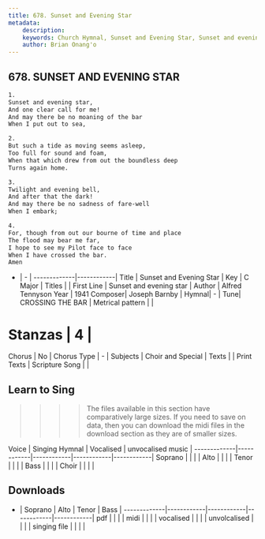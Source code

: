 ```yaml
---
title: 678. Sunset and Evening Star
metadata:
    description: 
    keywords: Church Hymnal, Sunset and Evening Star, Sunset and evening star, 
    author: Brian Onang'o
---
```



## 678. SUNSET AND EVENING STAR

```txt
1.
Sunset and evening star, 
And one clear call for me! 
And may there be no moaning of the bar 
When I put out to sea, 

2.
But such a tide as moving seems asleep, 
Too full for sound and foam, 
When that which drew from out the boundless deep 
Turns again home. 

3.
Twilight and evening bell, 
And after that the dark! 
And may there be no sadness of fare-well 
When I embark; 

4.
For, though from out our bourne of time and place 
The flood may bear me far, 
I hope to see my Pilot face to face 
When I have crossed the bar. 
Amen
```

- |   -  |
-------------|------------|
Title | Sunset and Evening Star |
Key | C Major |
Titles |  |
First Line | Sunset and evening star |
Author | Alfred Tennyson
Year | 1941
Composer| Joseph Barnby |
Hymnal|  - |
Tune| CROSSING THE BAR |
Metrical pattern | |
# Stanzas | 4 |
Chorus | No |
Chorus Type | - |
Subjects | Choir and Special |
Texts |  |
Print Texts | 
Scripture Song |  |
  
## Learn to Sing

>>>> The files available in this section have comparatively large sizes. If you need to save on data, then you can download the midi files in the download section as they are of smaller sizes.

Voice |  Singing Hymnal | Vocalised | unvocalised music |
-------------|------------|------------|------------|------------|
Soprano | | | |
Alto | | | |
Tenor | | | |
Bass | | | |
Choir | | | |

## Downloads

- |  Soprano | Alto | Tenor | Bass |
-------------|------------|------------|------------|------------|
pdf | | | |
midi | | | |
vocalised | | | |
unvolcalised | | | |
singing file | | | |
  
